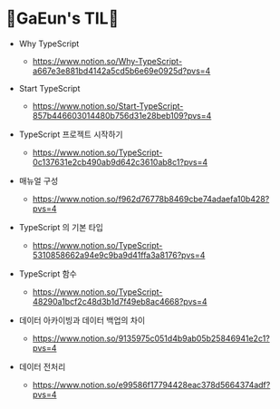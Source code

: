 # 💙GaEun's TIL💙

- Why TypeScript
  - https://www.notion.so/Why-TypeScript-a667e3e881bd4142a5cd5b6e69e0925d?pvs=4
- Start TypeScript
  - https://www.notion.so/Start-TypeScript-857b446603014480b756d31e28beb109?pvs=4
- TypeScript 프로젝트 시작하기
  - https://www.notion.so/TypeScript-0c137631e2cb490ab9d642c3610ab8c1?pvs=4

- 매뉴얼 구성
  - https://www.notion.so/f962d76778b8469cbe74adaefa10b428?pvs=4
- TypeScript 의 기본 타입
  - https://www.notion.so/TypeScript-5310858662a94e9c9ba9d41ffa3a8176?pvs=4
- TypeScript 함수
  - https://www.notion.so/TypeScript-48290a1bcf2c48d3b1d7f49eb8ac4668?pvs=4




- 데이터 아카이빙과 데이터 백업의 차이
  - https://www.notion.so/9135975c051d4b9ab05b25846941e2c1?pvs=4

- 데이터 전처리
  - https://www.notion.so/e99586f17794428eac378d5664374adf?pvs=4
